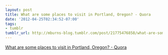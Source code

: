 ```yaml
---
layout: post
title: What are some places to visit in Portland, Oregon? - Quora
date: '2012-04-25T02:34:52-07:00'
tags:
- tumblr
tumblr_url: http://mburns-blog.tumblr.com/post/21775476858/what-are-some-places-to-visit-in-portland-oregon
---
```

<a href="http://www.quora.com/What-are-some-places-to-visit-in-Portland-Oregon">What are some places to visit in Portland, Oregon? - Quora</a>

